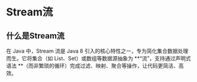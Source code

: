 # Stream流
## 什么是Stream流
在 Java 中，Stream 流是 Java 8 引入的核心特性之一，专为简化集合数据处理而生。它将集合（如 List、Set）或数组等数据源抽象为 **“流”，支持通过声明式语法 **（而非繁琐的循环）完成过滤、映射、聚合等操作，让代码更简洁、高效。
